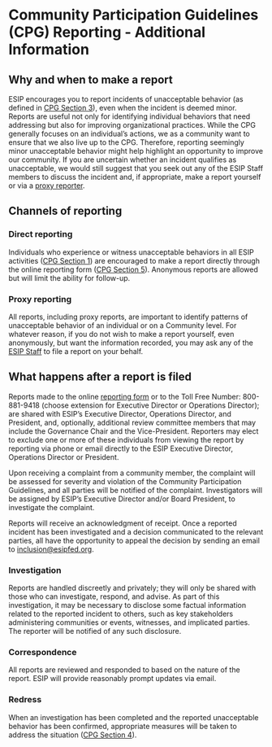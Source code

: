 **Community Participation Guidelines (CPG) Reporting - Additional Information**
==================================================================================================

**Why and when to make a report**
------------------------------------------------

ESIP encourages you to report incidents of unacceptable behavior (as defined in [CPG Section
3](https://github.com/ESIPFed/Governance/blob/master/ESIP%20Policies%20and%20Procedures/2.0%20Ethics%20and%20Conduct/ESIP%20P&P%202.1%20Community%20Participation%20Guidelines.md#section-3----behaviors-that-will-not-be-tolerated)), even when the incident is deemed minor. Reports are useful not only for identifying individual
behaviors that need addressing but also for improving organizational practices. While the CPG
generally focuses on an individual’s actions, we as a community want to ensure that we also live
up to the CPG. Therefore, reporting seemingly minor unacceptable behavior might help highlight
an opportunity to improve our community. If you are uncertain whether an incident qualifies as
unacceptable, we would still suggest that you seek out any of the ESIP Staff members to
discuss the incident and, if appropriate, make a report yourself or via a [proxy reporter](https://github.com/ESIPFed/Governance/blob/master/Standing%20Committee%20and%20Cluster%20Policies%20and%20Procedures/Community%20Participation%20Guidelines%20(CPG)%20Reporting%20-%20Additional%20Information.md#proxy-reporting).

**Channels of reporting**
------------------------------------------------

### **Direct reporting**

Individuals who experience or witness unacceptable behaviors in all ESIP activities ([CPG
Section 1](https://github.com/ESIPFed/Governance/blob/master/ESIP%20Policies%20and%20Procedures/2.0%20Ethics%20and%20Conduct/ESIP%20P&P%202.1%20Community%20Participation%20Guidelines.md#section-1----when-to-use-these-guidelines)) are encouraged to make a report directly through the online reporting form ([CPG Section 5](https://github.com/ESIPFed/Governance/blob/master/ESIP%20Policies%20and%20Procedures/2.0%20Ethics%20and%20Conduct/ESIP%20P&P%202.1%20Community%20Participation%20Guidelines.md#section-5----reporting)).
Anonymous reports are allowed but will limit the ability for follow-up.


### **Proxy reporting**

All reports, including proxy reports, are important to identify patterns of unacceptable behavior
of an individual or on a Community level. For whatever reason, if you do not wish to make a
report yourself, even anonymously, but want the information recorded, you may ask any of the
[ESIP Staff](https://www.esipfed.org/about/staff-2) to file a report on your behalf.

**What happens after a report is filed**
------------------------------------------------

Reports made to the online [reporting form](https://docs.google.com/forms/d/1FVCG6QFaqtM0Whe_kQ9n3vccZTHPOGHBzOGzAEtI4pw/edit) or to the Toll Free
Number: 800-881-9418 (choose extension for Executive Director or Operations Director); are shared with ESIP’s Executive
Director, Operations Director, and President, and, optionally, additional review committee
members that may include the Governance Chair and the Vice-President. Reporters may elect
to exclude one or more of these individuals from viewing the report by reporting via phone or email directly to the ESIP Executive Director, Operations Director or President.


Upon receiving a complaint from a community member, the complaint will be assessed for
severity and violation of the Community Participation Guidelines, and all parties will be notified
of the complaint. Investigators will be assigned by ESIP’s Executive Director and/or Board
President, to investigate the complaint.

Reports will receive an acknowledgment of receipt. Once a reported incident has been
investigated and a decision communicated to the relevant parties, all have the opportunity to
appeal the decision by sending an email to inclusion@esipfed.org.

### **Investigation**

Reports are handled discreetly and privately; they will only be shared with those who can
investigate, respond, and advise. As part of this investigation, it may be necessary to disclose
some factual information related to the reported incident to others, such as key stakeholders
administering communities or events, witnesses, and implicated parties. The reporter will be
notified of any such disclosure.

### **Correspondence**

All reports are reviewed and responded to based on the nature of the report. ESIP will provide
reasonably prompt updates via email.

### **Redress**

When an investigation has been completed and the reported unacceptable behavior has been
confirmed, appropriate measures will be taken to address the situation ([CPG Section 4](https://github.com/ESIPFed/Governance/blob/master/ESIP%20Policies%20and%20Procedures/2.0%20Ethics%20and%20Conduct/ESIP%20P&P%202.1%20Community%20Participation%20Guidelines.md#section-4----consequences-of-unacceptable-behavior)).
